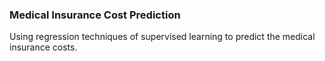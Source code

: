###  Medical Insurance Cost Prediction
Using regression techniques of supervised learning to predict the medical insurance costs.
